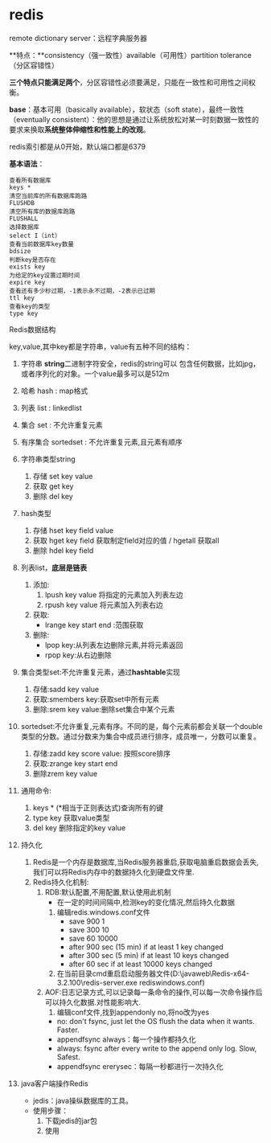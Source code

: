 # redis

remote dictionary server：远程字典服务器

**特点：**consistency（强一致性）available（可用性）partition tolerance（分区容错性）

**三个特点只能满足两个**，分区容错性必须要满足，只能在一致性和可用性之间权衡。

**base**：基本可用（basically available），软状态（soft state），最终一致性（eventually consistent）：他的思想是通过让系统放松对某一时刻数据一致性的要求来换取**系统整体伸缩性和性能上的改观**。

redis索引都是从0开始，默认端口都是6379

**基本语法**：

```redis
查看所有数据库
keys *
清空当前库的所有数据库跑路
FLUSHDB
清空所有库的数据库跑路
FLUSHALL
选择数据库
select I（int） 
查看当前数据库key数量
bdsize
判断key是否存在
exists key
为给定的key设置过期时间
expire key
查看还有多少秒过期，-1表示永不过期，-2表示已过期
ttl key
查看key的类型
type key
```

Redis数据结构

key,value,其中key都是字符串，value有五种不同的结构：

1. 字符串 **string**二进制字符安全，redis的string可以 包含任何数据，比如jpg，或者序列化的对象。一个value最多可以是512m
2. 哈希 hash : map格式
3. 列表 list : linkedlist
4. 集合 set : 不允许重复元素
5. 有序集合 sortedset : 不允许重复元素,且元素有顺序

1. 字符串类型string
    1. 存储 set key value
    2. 获取 get key
    3. 删除 del key
2. hash类型
    1. 存储 hset key field value
    2. 获取 hget key field 获取制定field对应的值  /  hgetall  获取all
    3. 删除 hdel key field
3. 列表list，**底层是链表**
    1. 添加:
        1. lpush key value 将指定的元素加入列表左边
        2. rpush key value 将元素加入列表右边
    2. 获取:
        * lrange key start end :范围获取
    3. 删除:
        * lpop key:从列表左边删除元素,并将元素返回
        * rpop key:从右边删除
4. 集合类型set:不允许重复元素，通过**hashtable**实现
    1. 存储:sadd key value
    2. 获取:smembers key:获取set中所有元素
    3. 删除:srem key value:删除set集合中某个元素
5. sortedset:不允许重复,元素有序。不同的是，每个元素前都会关联一个double类型的分数。通过分数来为集合中成员进行排序，成员唯一，分数可以重复。
    1. 存储:zadd key score value: 按照score排序
    2. 获取:zrange key start end
    3. 删除zrem key value
6. 通用命令:
    1. keys * (*相当于正则表达式)查询所有的键
    2. type key 获取value类型
    3. del key 删除指定的key value

1. 持久化
    1. Redis是一个内存是数据库,当Redis服务器重启,获取电脑重启数据会丢失,我们可以将Redis内存中的数据持久化到硬盘文件里.
    2. Redis持久化机制:
        1. RDB:默认配置,不用配置,默认使用此机制
            * 在一定的时间间隔中,检测key的变化情况,然后持久化数据
            1. 编辑redis.windows.conf文件
                * save 900 1
                * save 300 10
                * save 60 10000 
                * after 900 sec (15 min) if at least 1 key changed
                * after 300 sec (5 min) if at least 10 keys changed
                * after 60 sec if at least 10000 keys changed
            2. 在当前目录cmd重启启动服务器文件(D:\javaweb\Redis-x64-3.2.100\redis-server.exe rediswindows.conf)
        2. AOF:日志记录方式,可以记录每一条命令的操作,可以每一次命令操作后可以持久化数据.对性能影响大.
            1. 编辑conf文件,找到appendonly no,将no改为yes
            * no: don't fsync, just let the OS flush the data when it wants. Faster.
            * appendfsync always：每一个操作都持久化
            * always: fsync after every write to the append only log. Slow, Safest.
            * appendfsync ererysec：每隔一秒都进行一次持久化

2. java客户端操作Redis
    * jedis：java操纵数据库的工具。
    * 使用步骤：
        1. 下载jedis的jar包
        2. 使用